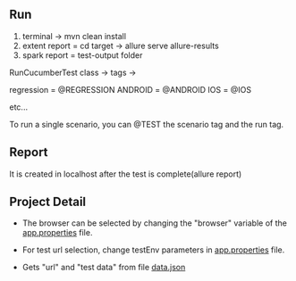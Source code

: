 
## Run 

1) terminal -> mvn clean install
2) extent report = cd target -> allure serve allure-results
3) spark report = test-output folder

RunCucumberTest class -> tags ->

regression = @REGRESSION
ANDROID = @ANDROID
IOS = @IOS


etc...

To run a single scenario, you can @TEST the scenario tag and the run tag.


## Report 
It is created in localhost after the test is complete(allure report) 

## Project Detail


-  The browser can be selected by changing the "browser" variable of the [app.properties](/master/src/test/resources/app.properties) file.

-  For test url selection, change testEnv parameters in [app.properties](/master/src/test/resources/app.properties) file.

-  Gets "url" and "test data" from file [data.json](/master/src/test/resources/data.json)


